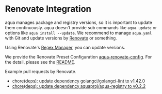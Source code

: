 # Renovate Integration

aqua manages package and registry versions,
so it is important to update them continuously.
aqua doesn't provide sub commands like `aqua update` or options like `aqua install --update`.
We recommend to manage `aqua.yaml` with Git and update versions by [Renovate](https://docs.renovatebot.com/) or something.

Using Renovate's [Regex Manager](https://docs.renovatebot.com/modules/manager/regex/), you can update versions.

We provide the Renovate Preset Configuration [aqua-renovate-config](https://github.com/aquaproj/aqua-renovate-config). For the detail, please see the [README](https://github.com/aquaproj/aqua-renovate-config).

Example pull requests by Renovate.

* [chore(deps): update dependency golangci/golangci-lint to v1.42.0](https://github.com/aquaproj/aqua/pull/193)
* [chore(deps): update dependency aquaproj/aqua-registry to v0.2.2](https://github.com/aquaproj/aqua/pull/194)
